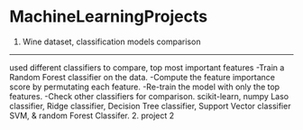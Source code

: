 # MachineLearningProjects
1. Wine dataset, classification models comparison
 ----------------------------------------------
 used different classifiers to compare, top most important features
  -Train a Random Forest classifier on the data.
  -Compute the feature importance score by permutating each feature.
  -Re-train the model with only the top features.
  -Check other classifiers for comparison.
scikit-learn, numpy
Laso classifier, Ridge classifier, Decision Tree classifier, Support Vector classifier SVM, & random Forest Classifer. 
2. project 2
   
